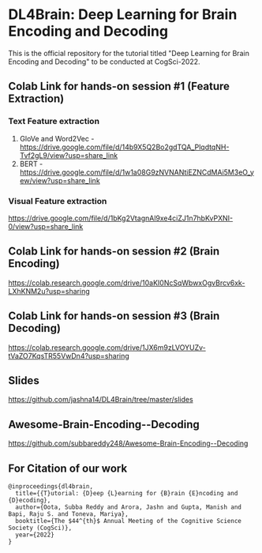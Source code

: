 # DL4Brain: Deep Learning for Brain Encoding and Decoding

This is the official repository for the tutorial titled "Deep Learning for Brain Encoding and Decoding" to be conducted at CogSci-2022.

## Colab Link for hands-on session #1 (Feature Extraction)
### Text Feature extraction 
1. GloVe and Word2Vec - https://drive.google.com/file/d/14b9X5Q2Bo2gdTQA_PlqdtqNH-Tvf2gL9/view?usp=share_link
2. BERT - https://drive.google.com/file/d/1w1a08G9zNVNANtiEZNCdMAi5M3eO_yew/view?usp=share_link

### Visual Feature extraction 
https://drive.google.com/file/d/1bKg2VtagnAl9xe4ciZJ1n7hbKvPXNI-0/view?usp=share_link

## Colab Link for hands-on session #2 (Brain Encoding)

https://colab.research.google.com/drive/10aKI0NcSqWbwxOgvBrcv6xk-LXhKNM2u?usp=sharing

## Colab Link for hands-on session #3 (Brain Decoding)

https://colab.research.google.com/drive/1JX6m9zLVOYUZv-tVaZO7KqsTR55VwDn4?usp=sharing

## Slides

https://github.com/jashna14/DL4Brain/tree/master/slides

## Awesome-Brain-Encoding--Decoding

https://github.com/subbareddy248/Awesome-Brain-Encoding--Decoding

## For Citation of our work
```
@inproceedings{dl4brain,
  title={{T}utorial: {D}eep {L}earning for {B}rain {E}ncoding and {D}ecoding},
  author={Oota, Subba Reddy and Arora, Jashn and Gupta, Manish and Bapi, Raju S. and Toneva, Mariya},
  booktitle={The $44^{th}$ Annual Meeting of the Cognitive Science Society (CogSci)},
  year={2022}
}
```
